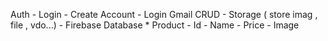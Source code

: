 Auth
    - Login
    - Create Account
    - Login Gmail
CRUD
    - Storage ( store imag , file , vdo...)
    - Firebase Database
        * Product
            - Id
            - Name
            - Price
            - Image
